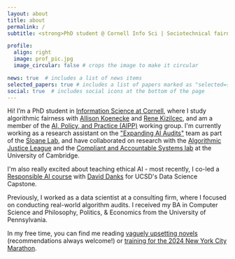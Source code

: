 ```yaml
---
layout: about
title: about
permalink: /
subtitle: <strong>PhD student @ Cornell Info Sci | Sociotechnical fairness & algorithm auditing</strong>

profile:
  align: right
  image: prof_pic.jpg
  image_circular: false # crops the image to make it circular

news: true  # includes a list of news items
selected_papers: true # includes a list of papers marked as "selected={true}"
social: true  # includes social icons at the bottom of the page
---
```


Hi! I’m a PhD student in [Information Science at Cornell](https://infosci.cornell.edu/phd/), where I study algorithmic fairness with [Allison Koenecke](https://koenecke.infosci.cornell.edu/) and [Rene Kizilcec](https://rene.kizilcec.com/), and am a member of the [AI, Policy, and Practice (AIPP)](https://aipp.cis.cornell.edu/people/) working group. I'm currently working as a research assistant on the ["Expanding AI Audits"](https://techethicslab.nd.edu/call-for-proposals/#:~:text=Expanding,-AI%20Audits%20to) team as part of the [Sloane Lab](https://www.monasloane.org/sloane-lab), and have collaborated on research with the [Algorithmic Justice League](https://www.ajl.org/) and the [Compliant and Accountable Systems lab](https://www.compacctsys.net/) at the University of Cambridge.

I'm also really excited about teaching ethical AI - most recently, I co-led a [Responsible AI course](https://emmaharv.github.io/responsible-ai-capstone/) with [David Danks](https://www.daviddanks.org/) for UCSD's Data Science Capstone.

Previously, I worked as a data scientist at a consulting firm, where I focused on conducting real-world algorithm audits. I received my BA in Computer Science and Philosophy, Politics, & Economics from the University of Pennsylvania.

In my free time, you can find me reading [vaguely upsetting novels](https://emmaharv.github.io/bookshelf/) (recommendations always welcome!) or [training for the 2024 New York City Marathon](https://www.strava.com/athletes/112159683).
